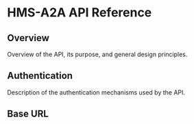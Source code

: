 # HMS-A2A API Reference

## Overview
Overview of the API, its purpose, and general design principles.

## Authentication
Description of the authentication mechanisms used by the API.

## Base URL